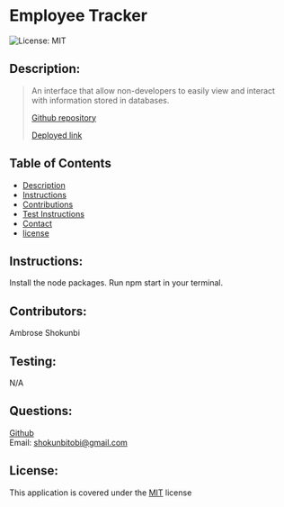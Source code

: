 # Employee Tracker

![License: MIT](https://img.shields.io/badge/license-MIT-blue)
## Description:
<blockquote>
<p>An interface that allow non-developers to easily view and interact with information stored in databases.

[Github repository](https://github.com/ashokunb/employee-tracker-my-sql)

[Deployed link](https://drive.google.com/drive/folders/1Z06i-Mv9jaczY07zRPwrMqy6HbxEwbXz?usp=sharing) 
</p>
</blockquote>

## Table of Contents
- [Description](#description)
- [Instructions](#instructions)
- [Contributions](#contributors)
- [Test Instructions](#testing)
- [Contact](#questions)
- [license](#license)

## Instructions:

Install the node packages. Run npm start in your terminal.


## Contributors:

Ambrose Shokunbi


## Testing:

N/A


## Questions:
[Github](https://github.com/ashokunb/employee-tracker-my-sql)
<br>
Email: shokunbitobi@gmail.com


## License:

  This application is covered under the [MIT](https://spdx.org/licenses/MIT.html) license
<br>
